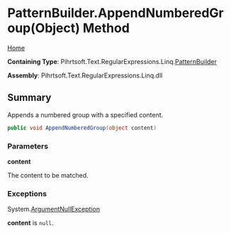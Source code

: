 # PatternBuilder\.AppendNumberedGroup\(Object\) Method

[Home](../../../../../../README.md)

**Containing Type**: Pihrtsoft\.Text\.RegularExpressions\.Linq\.[PatternBuilder](../README.md)

**Assembly**: Pihrtsoft\.Text\.RegularExpressions\.Linq\.dll

## Summary

Appends a numbered group with a specified content\.

```csharp
public void AppendNumberedGroup(object content)
```

### Parameters

**content**

The content to be matched\.

### Exceptions

System\.[ArgumentNullException](https://docs.microsoft.com/en-us/dotnet/api/system.argumentnullexception)

**content** is `null`\.

